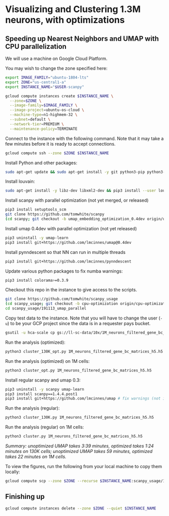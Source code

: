 # Visualizing and Clustering 1.3M neurons, with optimizations

## Speeding up Nearest Neighbors and UMAP with CPU parallelization

We will use a machine on Google Cloud Platform.

You may wish to change the zone specified here:

```bash
export IMAGE_FAMILY="ubuntu-1804-lts"
export ZONE="us-central1-a"
export INSTANCE_NAME="$USER-scanpy"

gcloud compute instances create $INSTANCE_NAME \
  --zone=$ZONE \
  --image-family=$IMAGE_FAMILY \
  --image-project=ubuntu-os-cloud \
  --machine-type=n1-highmem-32 \
  --subnet=default \
  --network-tier=PREMIUM \
  --maintenance-policy=TERMINATE
```

Connect to the instance with the following command. Note that it may
take a few minutes before it is ready to accept connections.

```bash
gcloud compute ssh --zone $ZONE $INSTANCE_NAME
```

Install Python and other packages:

```bash
sudo apt-get update && sudo apt-get install -y git python3-pip python3-tk
```

Install louvain:

```bash
sudo apt-get install -y libz-dev libxml2-dev && pip3 install --user louvain # takes a while to install from source
```

Install scanpy with parallel optimization (not yet merged, or released)

```bash
pip3 install setuptools_scm
git clone https://github.com/tomwhite/scanpy
(cd scanpy; git checkout -b umap_embedding_optimization_0.4dev origin/umap_embedding_optimization_0.4dev; pip3 install -e .)
```

Install umap 0.4dev with parallel optimization (not yet released)

```bash
pip3 uninstall -y umap-learn
pip3 install git+https://github.com/lmcinnes/umap@0.4dev
```

Install pynndescent so that NN can run in multiple threads

```bash
pip3 install git+https://github.com/lmcinnes/pynndescent
```

Update various python packages to fix numba warnings:

```bash
pip3 install colorama>=0.3.9
```

Checkout this repo in the instance to give access to the scripts.

```bash
git clone https://github.com/tomwhite/scanpy_usage
(cd scanpy_usage; git checkout -b cpu-optimization origin/cpu-optimization)
cd scanpy_usage/191113_umap_parallel
```

Copy test data to the instance. Note that you will have to change the user
(`-u`) to be your GCP project since the data is in a requester pays bucket.

```bash
gsutil -u hca-scale cp gs://ll-sc-data/10x/1M_neurons_filtered_gene_bc_matrices_h5.h5 1M_neurons_filtered_gene_bc_matrices_h5.h5
```

Run the analysis (optimized):

```bash
python3 cluster_130K_opt.py 1M_neurons_filtered_gene_bc_matrices_h5.h5
```

Run the analysis (optimized) on 1M cells:

```bash
python3 cluster_opt.py 1M_neurons_filtered_gene_bc_matrices_h5.h5
```

Install regular scanpy and umap 0.3:

```bash
pip3 uninstall -y scanpy umap-learn
pip3 install scanpy==1.4.4.post1
pip3 install git+https://github.com/lmcinnes/umap # fix warnings (not in umap 0.3.10)
```

Run the analysis (regular):

```bash
python3 cluster_130K.py 1M_neurons_filtered_gene_bc_matrices_h5.h5
```

Run the analysis (regular) on 1M cells:

```bash
python3 cluster.py 1M_neurons_filtered_gene_bc_matrices_h5.h5
```

_Summary: unoptimized UMAP takes 3:39 minutes,
optimized takes 1:24 minutes on 130K cells;
unoptimized UMAP takes 59 minutes,
optimized takes 22 minutes on 1M cells._

To view the figures, run the following from your local machine to copy
them locally:

```bash
gcloud compute scp --zone $ZONE --recurse $INSTANCE_NAME:scanpy_usage/191113_umap_parallel/figures figures
```

## Finishing up

```bash
gcloud compute instances delete --zone $ZONE --quiet $INSTANCE_NAME
```
